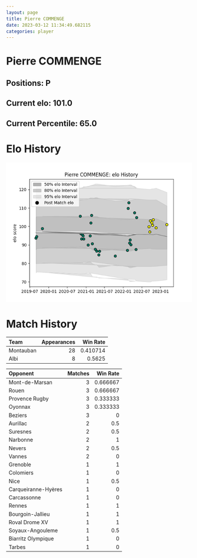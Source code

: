 ```yaml
---  
layout: page  
title: Pierre COMMENGE  
date: 2023-03-12 11:34:49.682115  
categories: player  
---
```

# Pierre COMMENGE

## Positions: P

## Current elo: 101.0

## Current Percentile: 65.0

# Elo History


![elo history](history_PierreCOMMENGE.png)
# Match History


| Team      |   Appearances |   Win Rate |
|:----------|--------------:|-----------:|
| Montauban |            28 |   0.410714 |
| Albi      |             8 |   0.5625   |

| Opponent            |   Matches |   Win Rate |
|:--------------------|----------:|-----------:|
| Mont-de-Marsan      |         3 |   0.666667 |
| Rouen               |         3 |   0.666667 |
| Provence Rugby      |         3 |   0.333333 |
| Oyonnax             |         3 |   0.333333 |
| Beziers             |         3 |   0        |
| Aurillac            |         2 |   0.5      |
| Suresnes            |         2 |   0.5      |
| Narbonne            |         2 |   1        |
| Nevers              |         2 |   0.5      |
| Vannes              |         2 |   0        |
| Grenoble            |         1 |   1        |
| Colomiers           |         1 |   0        |
| Nice                |         1 |   0.5      |
| Carqueiranne-Hyères |         1 |   0        |
| Carcassonne         |         1 |   0        |
| Rennes              |         1 |   1        |
| Bourgoin-Jallieu    |         1 |   1        |
| Roval Drome XV      |         1 |   1        |
| Soyaux-Angouleme    |         1 |   0.5      |
| Biarritz Olympique  |         1 |   0        |
| Tarbes              |         1 |   0        |